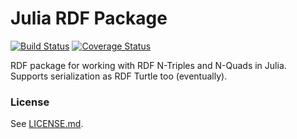 Julia RDF Package
=================

[![Build Status](https://travis-ci.org/joejimbo/RDF.jl.svg?branch=master)](https://travis-ci.org/joejimbo/RDF.jl)
[![Coverage Status](https://coveralls.io/repos/joejimbo/RDF.jl/badge.png?branch=master)](https://coveralls.io/r/joejimbo/RDF.jl?branch=master)

RDF package for working with RDF N-Triples and N-Quads in Julia. Supports serialization as RDF Turtle too (eventually).

### License

See [LICENSE.md](https://github.com/joejimbo/RDF.jl/blob/master/LICENSE.md).
